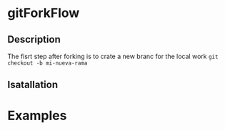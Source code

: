 # gitForkFlow

## Description

The fisrt step after forking is to crate a new branc for the local work
```git checkout -b mi-nueva-rama```

## Isatallation

# Examples
